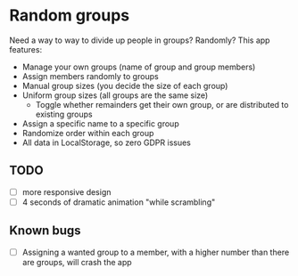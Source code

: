 # Random groups

Need a way to way to divide up people in groups? Randomly? This app features:

- Manage your own groups (name of group and group members)
- Assign members randomly to groups
- Manual group sizes (you decide the size of each group)
- Uniform group sizes (all groups are the same size)
  - Toggle whether remainders get their own group, or are distributed to existing groups
- Assign a specific name to a specific group
- Randomize order within each group
- All data in LocalStorage, so zero GDPR issues

## TODO

- [ ] more responsive design
- [ ] 4 seconds of dramatic animation "while scrambling"

## Known bugs

- [ ] Assigning a wanted group to a member, with a higher number than there are groups, will crash the app
